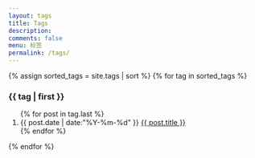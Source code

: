 ```yaml
---
layout: tags
title: Tags
description:
comments: false
menu: 标签
permalink: /tags/
---
```


<section class="container posts-content">
{% assign sorted_tags = site.tags | sort %}
{% for tag in sorted_tags %}
<h3 id="{{ tag[0] }}">{{ tag | first }}</h3>
<ol class="posts-list">
{% for post in tag.last %}
<li class="posts-list-item">
<span class="posts-list-meta">{{ post.date | date:"%Y-%m-%d" }}</span>
<a class="posts-list-name" href="{{ site.url }}{{ post.url }}">{{ post.title }}</a>
</li>
{% endfor %}
</ol>
{% endfor %}
</section>
<!-- /section.content -->
